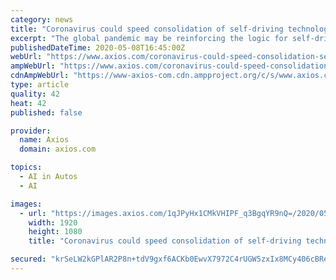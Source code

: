 ```yaml
---
category: news
title: "Coronavirus could speed consolidation of self-driving technology companies"
excerpt: "The global pandemic may be reinforcing the logic for self-driving cars, but the economic fallout is likely to accelerate the consolidation trend that was already underway. What it matters: Self-driving technology is a difficult — and expensive — challenge,"
publishedDateTime: 2020-05-08T16:45:00Z
webUrl: "https://www.axios.com/coronavirus-could-speed-consolidation-self-driving-technology-companies-50c4604f-bf41-42b6-ba0f-91e1b72121f9.html"
ampWebUrl: "https://www.axios.com/coronavirus-could-speed-consolidation-self-driving-technology-companies-50c4604f-bf41-42b6-ba0f-91e1b72121f9.html"
cdnAmpWebUrl: "https://www-axios-com.cdn.ampproject.org/c/s/www.axios.com/coronavirus-could-speed-consolidation-self-driving-technology-companies-50c4604f-bf41-42b6-ba0f-91e1b72121f9.html"
type: article
quality: 42
heat: 42
published: false

provider:
  name: Axios
  domain: axios.com

topics:
  - AI in Autos
  - AI

images:
  - url: "https://images.axios.com/1qJPyHx1CMkVHIPF_q3BgqYR9nQ=/2020/05/08/1588954485528.gif"
    width: 1920
    height: 1080
    title: "Coronavirus could speed consolidation of self-driving technology companies"

secured: "krSeLW2kGPlAR2P8n+tdV9gxf6ACKb0EwvX7972C4rUGW5zxIx8MCy406cBReKz6obJpkGUcpMc6waW1QGXDKDMjJsI2zyWJQDYvVSCQ7cMuOtFGYXFDVg0wmkD7CTtgdwFJov1o2n+/zKTYMQ4CNrSLT67vB2e3CY8XB0EBZ+GCxuE2CZMc8T28WsB52C3usYa9RSdQXG7cHUIgXwWOGdvhq8UOO+ZoAdiiECVklgh9knHJipVUuLrawumQG3AfRdKEQDLpmPS76Oc/W7nkfa8WVrKi6OaID7foY0Gm2U/lxYr/Vmi9ilKX9VXrQo0a;nRDhFnEXx1JF//T1q71H8g=="
---
```


